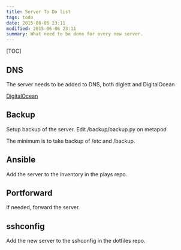 ```yaml
---
title: Server To Do list
tags: todo
date: 2015-06-06 23:11
modified: 2015-06-06 23:11
summary: What need to be done for every new server.
---
```


[TOC]

## DNS
The server needs to be added to DNS, both diglett and DigitalOcean

[DigitalOcean](https://cloud.digitalocean.com/domains/fap.no)

## Backup
Setup backup of the server. Edit /backup/backup.py on metapod

The minimum is to take backup of /etc and /backup.

## Ansible
Add the server to the inventory in the plays repo.

## Portforward
If needed, forward the server.

## sshconfig
Add the new server to the sshconfig in the dotfiles repo.
